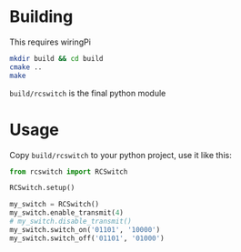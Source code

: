 
# Building

This requires wiringPi

```sh
mkdir build && cd build
cmake ..
make
```

`build/rcswitch` is the final python module

# Usage

Copy `build/rcswitch` to your python project, use it like this:

```py
from rcswitch import RCSwitch

RCSwitch.setup()

my_switch = RCSwitch()
my_switch.enable_transmit(4)
# my_switch.disable_transmit()
my_switch.switch_on('01101', '10000')
my_switch.switch_off('01101', '01000')
```
